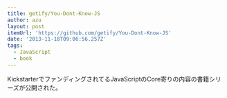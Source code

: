 ```yaml
---
title: getify/You-Dont-Know-JS
author: azu
layout: post
itemUrl: 'https://github.com/getify/You-Dont-Know-JS'
date: '2013-11-18T09:06:56.257Z'
tags:
  - JavaScript
  - book
---
```

KickstarterでファンディングされてるJavaScriptのCore寄りの内容の書籍シリーズが公開された。
